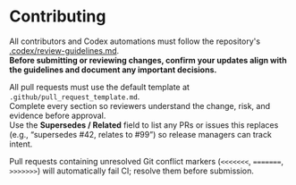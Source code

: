 # Contributing

All contributors and Codex automations must follow the repository's [.codex/review-guidelines.md](.codex/review-guidelines.md).  
**Before submitting or reviewing changes, confirm your updates align with the guidelines and document any important decisions.**

All pull requests must use the default template at `.github/pull_request_template.md`.  
Complete every section so reviewers understand the change, risk, and evidence before approval.  
Use the **Supersedes / Related** field to list any PRs or issues this replaces (e.g., “supersedes #42, relates to #99”) so release managers can track intent.

Pull requests containing unresolved Git conflict markers (`<<<<<<<`, `=======`, `>>>>>>>`) will automatically fail CI; resolve them before submission.
